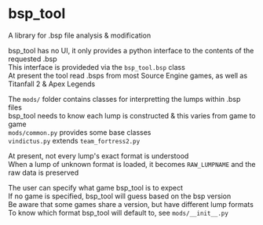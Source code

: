 # bsp_tool
 A library for .bsp file analysis & modification

bsp_tool has no UI, it only provides a python interface to the contents of the requested .bsp  
This interface is provideded via the `bsp_tool.bsp` class  
At present the tool read .bsps from most Source Engine games, as well as Titanfall 2 & Apex Legends  

The `mods/` folder contains classes for interpretting the lumps within .bsp files  
bsp_tool needs to know each lump is constructed & this varies from game to game  
`mods/common.py` provides some base classes  
`vindictus.py` extends `team_fortress2.py`  

At present, not every lump's exact format is understood  
When a lump of unknown format is loaded, it becomes `RAW_LUMPNAME` and the raw data is preserved  

The user can specify what game bsp_tool is to expect  
If no game is specified, bsp_tool will guess based on the bsp version  
Be aware that some games share a version, but have different lump formats  
To know which format bsp_tool will default to, see `mods/__init__.py`  